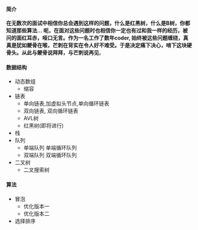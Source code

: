 #### 简介

​			**在无数次的面试中相信你总会遇到这样的问题，什么是红黑树，什么是B树，你都知道那些算法... 呃，在面对这些问题时也相信你一定也有过和我一样的经历，被问的面红耳赤，哑口无言。作为一名工作了数年coder, 始终被这些问题缠绕，真真是犹如鲠骨在喉，芒刺在背实在令人好不难受。于是决定痛下决心，啃下这块硬骨头。从此与鲠骨说拜拜，与芒刺说再见**。

#### 数据结构

- 动态数组
  - 缩容
- 链表
  - 单向链表,加虚拟头节点,单向循环链表
  - 双向链表, 双向循环链表
  - AVL树
  - 红黑树(即将进行)
- 栈
- 队列
  - 单端队列 单端循环队列
  - 双端队列 双端循环队列
- 二叉树
  - 二叉搜索树

#### 算法

- 冒泡
  - 优化版本一
  - 优化版本二
- 选择排序





